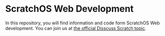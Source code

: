 # ScratchOS Web Development
In this repository, you will find information and code form ScratchOS Web development.
You can join us at [the official Disscuss Scratch topic](https://scratch.mit.edu/discuss/topic/415074/).
